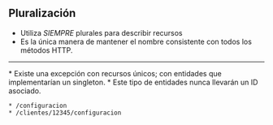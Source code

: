 ## Pluralización

* Utiliza *SIEMPRE* plurales para describir recursos
* Es la única manera de mantener el nombre consistente con todos los métodos HTTP.

<hr />
* Existe una excepción con recursos únicos; con entidades que implementarían un singleton.
* Este tipo de entidades nunca llevarán un ID asociado.

    * /configuracion
    * /clientes/12345/configuracion


